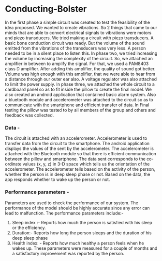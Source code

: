 # Conducting-Bolster

In the first phase a simple circuit was created to test the feasibility of the idea proposed. We wanted to create vibrations. So 2 things that came to our minds that are able to 	convert electrical signals to vibrations were motors and piezo transducers. We tried making a circuit with piezo transducers. A basic bone conduction circuit was ready. But the volume of the sound emitted from the vibrations of the transducers was very less. A person needed to be in a silent place to listen this.
In phase two, we tried increasing the volume by increasing the complexity of the circuit. So, we attached an amplifier in between to amplify the signal. For that, we used a PAM8403 class D amplifier. After adding this amplifier, the quality of sound got better. Volume was high enough with this amplifier, that we were able to hear from a distance through our outer ear also. A voltage regulator was also attached to limit the power supply.
In phase three, we attached the whole circuit to a cardboard panel so as to fit inside the pillow to create the final model. We also created an android application that contained basic alarm system. Also a bluetooth module and accelerometer was attached to the circuit so as to communicate with the smartphone and efficient transfer of data.
In Final testing the pillow was tested to by all members of the group and others and feedback was collected.

### Data - 

The circuit is attached with an accelerometer. Accelerometer is used to transfer data from the circuit to the smartphone. The android application displays the values of the sent by the accelerometer. The accelerometer is attached with the Bluetooth module so that there is efficient communication between the pillow and smartphone. The data sent corresponds to the co-ordinate values (x, y, z) in 3-D space which tells us the orientation of the accelerometer. The accelerometer tells based on the activity of the person, whether the person is in deep sleep phase or not. Based on the data, the app responds whether to wake up the person or not. 

### Performance parameters - 

Parameters are used to check the performance of our system. The performance of the model should be highly accurate since any error can lead to malfunction. The performance parameters include:-
1)	Sleep index :- Reports how much the person is satisfied with his sleep or the efficiency. 
2)	Duration:- Reports how long the person sleeps and the duration of his deep sleep phase
3)	Health index: - Reports how much healthy a person feels when he wakes up.
These parameters were measured for a couple of months and a satisfactory improvement was reported by the person.
